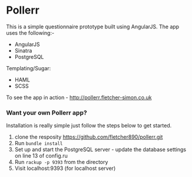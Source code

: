 # Pollerr

This is a simple questionnaire prototype built using AngularJS. The app uses the following:-

* AngularJS
* Sinatra
* PostgreSQL

Templating/Sugar:

* HAML
* SCSS 

To see the app in action - <a href="http://pollerr.fletcher-simon.co.uk" target="_blank" title="Pollerr Demo">http://pollerr.fletcher-simon.co.uk</a>

### Want your own Pollerr app?

Installation is really simple just follow the steps below to get started.

1. clone the resposity https://github.com/fletcher890/pollerr.git
2. Run `bundle install`
3. Set up and start the PostgreSQL server - update the database settings on line 13 of config.ru
4. Run `rackup -p 9393` from the directory
5. Visit localhost:9393 (for localhost server)
